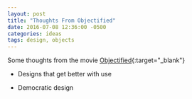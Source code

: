 ```yaml
---
layout: post
title: "Thoughts From Objectified"
date: 2016-07-08 12:36:00 -0500
categories: ideas
tags: design, objects
---
```

Some thoughts from the movie [Objectified](http://againstdesign.com/objectified-hd-documentary-with-subtitles/){:target="_blank"}

* Designs that get better with use

* Democratic design
